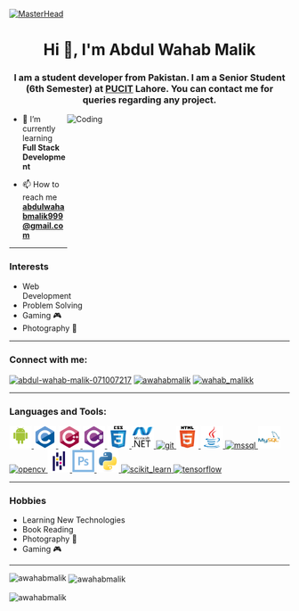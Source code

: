 [![MasterHead](https://images.gog-statics.com/6ef71d04edabece8a1cf42bbca8a6d734e69e0136a9b87a237664c0403cc5e09.jpg)](https://github.com/aWahabMalik)

<h1 align="center">Hi 👋, I'm Abdul Wahab Malik</h1>
<h3 align="center">I am a student developer from Pakistan. I am a Senior Student (6th Semester) at <a href = "https://pucit.edu.pk">PUCIT</a> Lahore. You can contact me for queries regarding any project.</h3>
<img align="right" alt="Coding" height = "300" width="400" src="https://media0.giphy.com/media/MT5UUV1d4CXE2A37Dg/giphy.gif">


- 🌱 I’m currently learning **Full Stack Development**

- 📫 How to reach me **abdulwahabmalik999@gmail.com**


----

<h3>Interests</h3>
<ul>
  <li>Web Development</li>
  <li>Problem Solving</li>
  <li>Gaming 🎮</li>
  <li>Photography 📸</li>
</ul>
  
----

<h3 align="left">Connect with me:</h3>
<p align="left">
<a href="https://linkedin.com/in/abdul-wahab-malik-071007217" target="blank"><img align="center" src="https://raw.githubusercontent.com/rahuldkjain/github-profile-readme-generator/master/src/images/icons/Social/linked-in-alt.svg" alt="abdul-wahab-malik-071007217" height="30" width="40" /></a>
<a href="https://kaggle.com/awahabmalik" target="blank"><img align="center" src="https://raw.githubusercontent.com/rahuldkjain/github-profile-readme-generator/master/src/images/icons/Social/kaggle.svg" alt="awahabmalik" height="30" width="40" /></a>
<a href="https://instagram.com/wahab_malikk" target="blank"><img align="center" src="https://raw.githubusercontent.com/rahuldkjain/github-profile-readme-generator/master/src/images/icons/Social/instagram.svg" alt="wahab_malikk" height="30" width="40" /></a>
</p>

----

<h3 align="left">Languages and Tools:</h3>
<p align="left"> <a href="https://developer.android.com" target="_blank" rel="noreferrer"> <img src="https://raw.githubusercontent.com/devicons/devicon/master/icons/android/android-original-wordmark.svg" alt="android" width="40" height="40"/> </a> <a href="https://www.cprogramming.com/" target="_blank" rel="noreferrer"> <img src="https://raw.githubusercontent.com/devicons/devicon/master/icons/c/c-original.svg" alt="c" width="40" height="40"/> </a> <a href="https://www.w3schools.com/cpp/" target="_blank" rel="noreferrer"> <img src="https://raw.githubusercontent.com/devicons/devicon/master/icons/cplusplus/cplusplus-original.svg" alt="cplusplus" width="40" height="40"/> </a> <a href="https://www.w3schools.com/cs/" target="_blank" rel="noreferrer"> <img src="https://raw.githubusercontent.com/devicons/devicon/master/icons/csharp/csharp-original.svg" alt="csharp" width="40" height="40"/> </a> <a href="https://www.w3schools.com/css/" target="_blank" rel="noreferrer"> <img src="https://raw.githubusercontent.com/devicons/devicon/master/icons/css3/css3-original-wordmark.svg" alt="css3" width="40" height="40"/> </a> <a href="https://dotnet.microsoft.com/" target="_blank" rel="noreferrer"> <img src="https://raw.githubusercontent.com/devicons/devicon/master/icons/dot-net/dot-net-original-wordmark.svg" alt="dotnet" width="40" height="40"/> </a> <a href="https://git-scm.com/" target="_blank" rel="noreferrer"> <img src="https://www.vectorlogo.zone/logos/git-scm/git-scm-icon.svg" alt="git" width="40" height="40"/> </a> <a href="https://www.w3.org/html/" target="_blank" rel="noreferrer"> <img src="https://raw.githubusercontent.com/devicons/devicon/master/icons/html5/html5-original-wordmark.svg" alt="html5" width="40" height="40"/> </a> <a href="https://www.java.com" target="_blank" rel="noreferrer"> <img src="https://raw.githubusercontent.com/devicons/devicon/master/icons/java/java-original.svg" alt="java" width="40" height="40"/> </a> <a href="https://www.microsoft.com/en-us/sql-server" target="_blank" rel="noreferrer"> <img src="https://www.svgrepo.com/show/303229/microsoft-sql-server-logo.svg" alt="mssql" width="40" height="40"/> </a> <a href="https://www.mysql.com/" target="_blank" rel="noreferrer"> <img src="https://raw.githubusercontent.com/devicons/devicon/master/icons/mysql/mysql-original-wordmark.svg" alt="mysql" width="40" height="40"/> </a> <a href="https://opencv.org/" target="_blank" rel="noreferrer"> <img src="https://www.vectorlogo.zone/logos/opencv/opencv-icon.svg" alt="opencv" width="40" height="40"/> </a> <a href="https://pandas.pydata.org/" target="_blank" rel="noreferrer"> <img src="https://raw.githubusercontent.com/devicons/devicon/2ae2a900d2f041da66e950e4d48052658d850630/icons/pandas/pandas-original.svg" alt="pandas" width="40" height="40"/> </a> <a href="https://www.photoshop.com/en" target="_blank" rel="noreferrer"> <img src="https://raw.githubusercontent.com/devicons/devicon/master/icons/photoshop/photoshop-line.svg" alt="photoshop" width="40" height="40"/> </a> <a href="https://www.python.org" target="_blank" rel="noreferrer"> <img src="https://raw.githubusercontent.com/devicons/devicon/master/icons/python/python-original.svg" alt="python" width="40" height="40"/> </a> <a href="https://scikit-learn.org/" target="_blank" rel="noreferrer"> <img src="https://upload.wikimedia.org/wikipedia/commons/0/05/Scikit_learn_logo_small.svg" alt="scikit_learn" width="40" height="40"/> </a> <a href="https://www.tensorflow.org" target="_blank" rel="noreferrer"> <img src="https://www.vectorlogo.zone/logos/tensorflow/tensorflow-icon.svg" alt="tensorflow" width="40" height="40"/> </a> </p>

----


<h3>Hobbies</h3>
<ul>
  <li>Learning New Technologies</li>
  <li>Book Reading </li>
  <li>Photography 📸</li>
  <li>Gaming 🎮</li>
</ul>

----

<p><img align="left" src="https://github-readme-stats.vercel.app/api/top-langs?username=awahabmalik&show_icons=true&locale=en&layout=compact" alt="awahabmalik" /></p>

<p>&nbsp;<img align="center" src="https://github-readme-stats.vercel.app/api?username=awahabmalik&show_icons=true&locale=en" alt="awahabmalik" /></p>

<p><img align="center" src="https://github-readme-streak-stats.herokuapp.com/?user=awahabmalik&" alt="awahabmalik" /></p>
